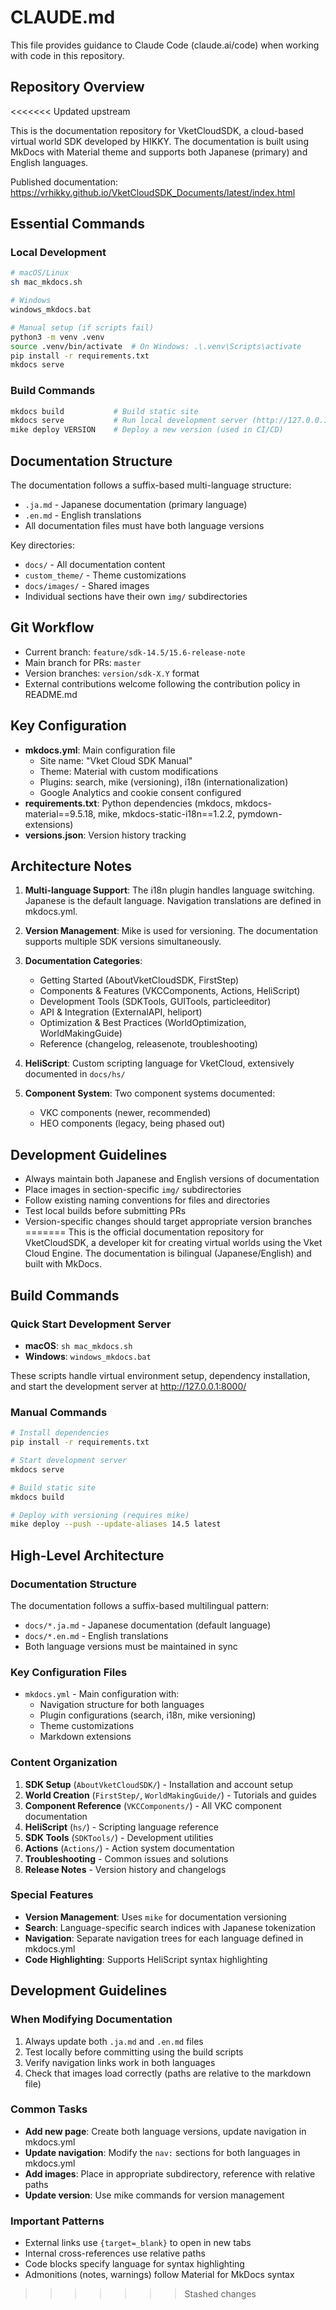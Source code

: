 # CLAUDE.md

This file provides guidance to Claude Code (claude.ai/code) when working with code in this repository.

## Repository Overview
<<<<<<< Updated upstream

This is the documentation repository for VketCloudSDK, a cloud-based virtual world SDK developed by HIKKY. The documentation is built using MkDocs with Material theme and supports both Japanese (primary) and English languages.

Published documentation: https://vrhikky.github.io/VketCloudSDK_Documents/latest/index.html

## Essential Commands

### Local Development
```bash
# macOS/Linux
sh mac_mkdocs.sh

# Windows
windows_mkdocs.bat

# Manual setup (if scripts fail)
python3 -m venv .venv
source .venv/bin/activate  # On Windows: .\.venv\Scripts\activate
pip install -r requirements.txt
mkdocs serve
```

### Build Commands
```bash
mkdocs build           # Build static site
mkdocs serve           # Run local development server (http://127.0.0.1:8000/)
mike deploy VERSION    # Deploy a new version (used in CI/CD)
```

## Documentation Structure

The documentation follows a suffix-based multi-language structure:
- `.ja.md` - Japanese documentation (primary language)
- `.en.md` - English translations
- All documentation files must have both language versions

Key directories:
- `docs/` - All documentation content
- `custom_theme/` - Theme customizations
- `docs/images/` - Shared images
- Individual sections have their own `img/` subdirectories

## Git Workflow

- Current branch: `feature/sdk-14.5/15.6-release-note`
- Main branch for PRs: `master`
- Version branches: `version/sdk-X.Y` format
- External contributions welcome following the contribution policy in README.md

## Key Configuration

- **mkdocs.yml**: Main configuration file
  - Site name: "Vket Cloud SDK Manual"
  - Theme: Material with custom modifications
  - Plugins: search, mike (versioning), i18n (internationalization)
  - Google Analytics and cookie consent configured
- **requirements.txt**: Python dependencies (mkdocs, mkdocs-material==9.5.18, mike, mkdocs-static-i18n==1.2.2, pymdown-extensions)
- **versions.json**: Version history tracking

## Architecture Notes

1. **Multi-language Support**: The i18n plugin handles language switching. Japanese is the default language. Navigation translations are defined in mkdocs.yml.

2. **Version Management**: Mike is used for versioning. The documentation supports multiple SDK versions simultaneously.

3. **Documentation Categories**:
   - Getting Started (AboutVketCloudSDK, FirstStep)
   - Components & Features (VKCComponents, Actions, HeliScript)
   - Development Tools (SDKTools, GUITools, particleeditor)
   - API & Integration (ExternalAPI, heliport)
   - Optimization & Best Practices (WorldOptimization, WorldMakingGuide)
   - Reference (changelog, releasenote, troubleshooting)

4. **HeliScript**: Custom scripting language for VketCloud, extensively documented in `docs/hs/`

5. **Component System**: Two component systems documented:
   - VKC components (newer, recommended)
   - HEO components (legacy, being phased out)

## Development Guidelines

- Always maintain both Japanese and English versions of documentation
- Place images in section-specific `img/` subdirectories
- Follow existing naming conventions for files and directories
- Test local builds before submitting PRs
- Version-specific changes should target appropriate version branches
=======
This is the official documentation repository for VketCloudSDK, a developer kit for creating virtual worlds using the Vket Cloud Engine. The documentation is bilingual (Japanese/English) and built with MkDocs.

## Build Commands

### Quick Start Development Server
- **macOS**: `sh mac_mkdocs.sh`
- **Windows**: `windows_mkdocs.bat`

These scripts handle virtual environment setup, dependency installation, and start the development server at http://127.0.0.1:8000/

### Manual Commands
```bash
# Install dependencies
pip install -r requirements.txt

# Start development server
mkdocs serve

# Build static site
mkdocs build

# Deploy with versioning (requires mike)
mike deploy --push --update-aliases 14.5 latest
```

## High-Level Architecture

### Documentation Structure
The documentation follows a suffix-based multilingual pattern:
- `docs/*.ja.md` - Japanese documentation (default language)
- `docs/*.en.md` - English translations
- Both language versions must be maintained in sync

### Key Configuration Files
- `mkdocs.yml` - Main configuration with:
  - Navigation structure for both languages
  - Plugin configurations (search, i18n, mike versioning)
  - Theme customizations
  - Markdown extensions

### Content Organization
1. **SDK Setup** (`AboutVketCloudSDK/`) - Installation and account setup
2. **World Creation** (`FirstStep/`, `WorldMakingGuide/`) - Tutorials and guides
3. **Component Reference** (`VKCComponents/`) - All VKC component documentation
4. **HeliScript** (`hs/`) - Scripting language reference
5. **SDK Tools** (`SDKTools/`) - Development utilities
6. **Actions** (`Actions/`) - Action system documentation
7. **Troubleshooting** - Common issues and solutions
8. **Release Notes** - Version history and changelogs

### Special Features
- **Version Management**: Uses `mike` for documentation versioning
- **Search**: Language-specific search indices with Japanese tokenization
- **Navigation**: Separate navigation trees for each language defined in mkdocs.yml
- **Code Highlighting**: Supports HeliScript syntax highlighting

## Development Guidelines

### When Modifying Documentation
1. Always update both `.ja.md` and `.en.md` files
2. Test locally before committing using the build scripts
3. Verify navigation links work in both languages
4. Check that images load correctly (paths are relative to the markdown file)

### Common Tasks
- **Add new page**: Create both language versions, update navigation in mkdocs.yml
- **Update navigation**: Modify the `nav:` sections for both languages in mkdocs.yml
- **Add images**: Place in appropriate subdirectory, reference with relative paths
- **Update version**: Use mike commands for version management

### Important Patterns
- External links use `{target=_blank}` to open in new tabs
- Internal cross-references use relative paths
- Code blocks specify language for syntax highlighting
- Admonitions (notes, warnings) follow Material for MkDocs syntax
>>>>>>> Stashed changes
